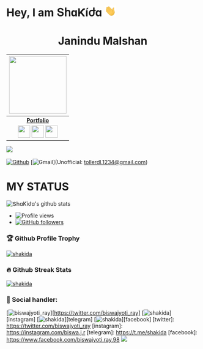 # Hey, I am ՏհɑƘíժɑ <img src="https://raw.githubusercontent.com/ABSphreak/ABSphreak/master/gifs/Hi.gif" width="30px">
<p align="center"> <h1 align="center"> Janindu Malshan </h1> </p>

|<a href="https://t.me/imjanindu/"><img src="https://telegra.ph/file/c95070b46576b30d5c852.jpg" width="150px" height="150px" /></a> |
|:---------------------------------------------------------------------------------------------------------------------------------------:|
|       **[Portfolio](https://janindu.com)**                                                                                |
| <a href="https://github.com/imjanindu"><img src="https://cdn.iconscout.com/icon/free/png-256/github-108-438008.png" width="32px" height="32px"></a> <a href="https://facebook.com/imjanindu"><img src="https://i.ibb.co/zmYNW4p/facebook.png" width="32px" height="32px"></a> <a href="https://instagram.com/imjanindu"><img src="https://i.ibb.co/Kx2GSrT/instagram.png" width="32px" height="32px"></a>|


<a href="https://t.me/shakida69"><img align='centre' src='https://telegra.ph/file/049806d6b589bc355de83.jpg' width='500"'> </a>

<!-- Your badges
You can use the website to generate badges: https://shields.io/
-->

[![Github](https://img.shields.io/badge/-Github-000?style=flat&logo=Github&logoColor=white)](https://github.com/shakida)
[![Gmail](https://img.shields.io/badge/-Gmail-c14438?style=flat&logo=Gmail&logoColor=white)](Unofficial: tollerdl.1234@gmail.com)
&nbsp;

# MY STATUS

![ՏհɑƘíժɑ's github stats](https://github-readme-stats.vercel.app/api?username=shakida&show_icons=true&theme=midnight-purple)
- ![Profile views](https://gpvc.arturio.dev/shakida)
- [![GitHub followers](https://img.shields.io/github/followers/shakida.svg?style=social&label=Follow&maxAge=2592000)](https://github.com/shakida?tab=followers)
### 🏆 Github Profile Trophy

[<img src="https://github-profile-trophy.vercel.app/?username=rokibhasansagar&theme=darkhub&no-bg=true&row=1" alt="shakida" />](#)
### 🔥 Github Streak Stats

[<img align="center" src="https://github-readme-streak-stats.herokuapp.com/?user=shakida&theme=tokyonight_duo" alt="shakida" />](#)

### 🔗 Social handler:
[![biswajyoti_ray](https://img.icons8.com/fluent/48/000000/twitter.png)][https://twitter.com/biswajyoti_ray]
[![shakida](https://img.icons8.com/fluent/48/000000/instagram-new.png)][instagram]
[![shakida](https://img.icons8.com/fluent/48/000000/telegram-app.png)][telegram]
[![shakida](https://img.icons8.com/fluent/48/000000/facebook-new.png)][facebook]
[twitter]: https://twitter.com/biswajyoti_ray
[instagram]: https://instagram.com/biswa.j.r
[telegram]: https://t.me/shakida
[facebook]: https://www.facebook.com/biswajyoti.ray.98
<img src="https://img.icons8.com/ios/50/000000/facebook-new.png"/>
